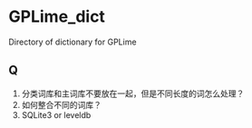 # GPLime_dict
Directory of dictionary for GPLime


## Q
1. 分类词库和主词库不要放在一起，但是不同长度的词怎么处理？
2. 如何整合不同的词库？
3. SQLite3 or leveldb

